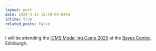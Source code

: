 ```yaml
---
layout: post
date: 2025-3-12 15:59:00-0400
inline: true
related_posts: false
---
```


I will be attending the [ICMS Modelling Camp 2025](https://www.icms.org.uk/ICMS-ModCamp25) at the [Bayes Centre](https://bayes-centre.ed.ac.uk/), Edinburgh.
